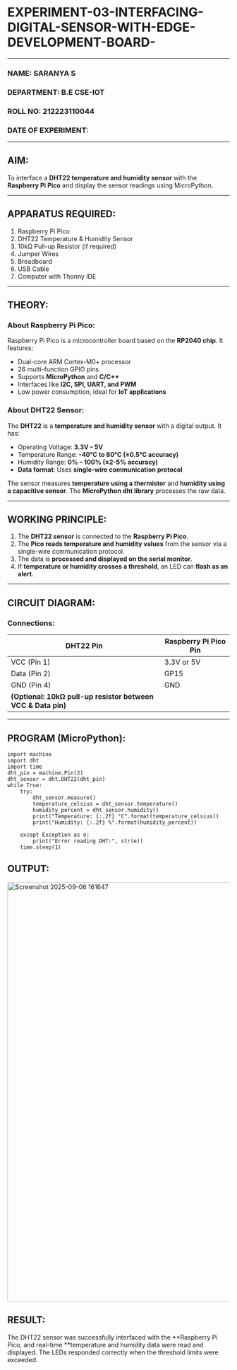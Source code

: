 # EXPERIMENT-03-INTERFACING-DIGITAL-SENSOR-WITH-EDGE-DEVELOPMENT-BOARD-
 
---

### NAME: SARANYA S
### DEPARTMENT: B.E CSE-IOT
### ROLL NO:  212223110044 
### DATE OF EXPERIMENT:   

---

## **AIM:**  
To interface a **DHT22 temperature and humidity sensor** with the **Raspberry Pi Pico** and display the sensor readings using MicroPython.

---

## **APPARATUS REQUIRED:**  
1. Raspberry Pi Pico  
2. DHT22 Temperature & Humidity Sensor  
3. 10kΩ Pull-up Resistor (if required)  
4. Jumper Wires  
5. Breadboard  
6. USB Cable  
7. Computer with Thonny IDE  

---

## **THEORY:**  
### **About Raspberry Pi Pico:**  
Raspberry Pi Pico is a microcontroller board based on the **RP2040 chip**. It features:  
- Dual-core ARM Cortex-M0+ processor  
- 26 multi-function GPIO pins  
- Supports **MicroPython** and **C/C++**  
- Interfaces like **I2C, SPI, UART, and PWM**  
- Low power consumption, ideal for **IoT applications**  

### **About DHT22 Sensor:**  
The **DHT22** is a **temperature and humidity sensor** with a digital output. It has:  
- Operating Voltage: **3.3V – 5V**  
- Temperature Range: **-40°C to 80°C (±0.5°C accuracy)**  
- Humidity Range: **0% – 100% (±2-5% accuracy)**  
- **Data format**: Uses **single-wire communication protocol**  

The sensor measures **temperature using a thermistor** and **humidity using a capacitive sensor**. The **MicroPython dht library** processes the raw data.

---

## **WORKING PRINCIPLE:**  
1. The **DHT22 sensor** is connected to the **Raspberry Pi Pico**.  
2. The **Pico reads temperature and humidity values** from the sensor via a single-wire communication protocol.  
3. The data is **processed and displayed on the serial monitor**.  
4. If **temperature or humidity crosses a threshold**, an LED can **flash as an alert**.  

---

## **CIRCUIT DIAGRAM:**  
### **Connections:**  

| DHT22 Pin | Raspberry Pi Pico Pin |
|-----------|----------------------|
| VCC (Pin 1) | 3.3V or 5V |
| Data (Pin 2) | GP15 |
| GND (Pin 4) | GND |
| **(Optional: 10kΩ pull-up resistor between VCC & Data pin)** | |

---

## PROGRAM (MicroPython):
```
import machine
import dht
import time
dht_pin = machine.Pin(2)
dht_sensor = dht.DHT22(dht_pin)
while True:
    try:
        dht_sensor.measure()
        temperature_celsius = dht_sensor.temperature()
        humidity_percent = dht_sensor.humidity()
        print("Temperature: {:.2f} °C".format(temperature_celsius))
        print("Humidity: {:.2f} %".format(humidity_percent))

    except Exception as e:
        print("Error reading DHT:", str(e))
    time.sleep(1)
```


## OUTPUT: 
<img width="1911" height="949" alt="Screenshot 2025-09-06 161647" src="https://github.com/user-attachments/assets/7c89445d-3ba4-41fa-bc80-7a5f2dd25531" />



## RESULT:
The DHT22 sensor was successfully interfaced with the **Raspberry Pi Pico, and real-time **temperature and humidity data were read and displayed. The LEDs responded correctly when the threshold limits were exceeded.



 
